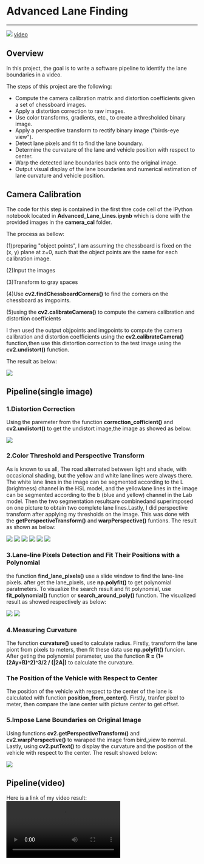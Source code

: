 # Advanced Lane Finding
---

![](https://github.com/Luzhongyue/Advanced-Lane-Lines/blob/master/output_images/video.png)
[video](https://github.com/Luzhongyue/Advanced-Lane-Lines/blob/master/project_video_output.mp4)

## Overview

In this project, the goal is to write a software pipeline to identify the lane boundaries in a video.

The steps of this project are the following:

* Compute the camera calibration matrix and distortion coefficients given a set of chessboard images.
* Apply a distortion correction to raw images.
* Use color transforms, gradients, etc., to create a thresholded binary image.
* Apply a perspective transform to rectify binary image ("birds-eye view").
* Detect lane pixels and fit to find the lane boundary.
* Determine the curvature of the lane and vehicle position with respect to center.
* Warp the detected lane boundaries back onto the original image.
* Output visual display of the lane boundaries and numerical estimation of lane curvature and vehicle position.

## Camera Calibration

The code for this step is contained in the first thre code cell of the IPython notebook located in **Advanced_Lane_Lines.ipynb**  which is 
done with the provided images in the **camera_cal** folder.

The process as bellow:

(1)preparing "object points",  I am assuming the chessboard is fixed on the (x, y) plane at z=0, such that the object points are the same 
for each calibration image. 

(2)Input the images

(3)Transform to gray spaces

(4)Use **cv2.findChessboardCorners()** to find the corners on the chessboard as imgpoints.

(5)using the **cv2.calibrateCamera()** to compute the camera calibration and distortion coefficients

I then used the output objpoints and imgpoints to compute the camera calibration and distortion coefficients using the **cv2.calibrateCamera()** function,then use this distortion correction to the test image using the **cv2.undistort()** function.

The result as below:

![](https://github.com/Luzhongyue/Advanced-Lane-Lines/blob/master/output_images/chessboard.jpg)

## Pipeline(single image)

### 1.Distortion Correction

Using the paremeter from  the function **correction_cofficient()** and  **cv2.undistort()** to get the undistort image,the image as showed 
as below:

![](https://github.com/Luzhongyue/Advanced-Lane-Lines/blob/master/output_images/undistort.jpg)

### 2.Color Threshold and Perspective Transform

As is known to us all, The road alternated between light and shade, with occasional shading, but the yellow and white lane lines were 
always there. The white lane lines in the image can be segmented according to the L (brightness) channel in the HSL model, and the yellowlane lines in the image can be segmented according to the b (blue and yellow) channel in the Lab model. Then the two segmentation resultsare combinedand superimposed on one picture to obtain two complete lane lines.Lastly, I did perspective transform after applying my thresholds on the image. This was done with the **getPerspectiveTransform()** and **warpPerspective()** funtions.
The result as shown as below:

![](https://github.com/Luzhongyue/Advanced-Lane-Lines/blob/master/output_images/test1_output.png)
![](https://github.com/Luzhongyue/Advanced-Lane-Lines/blob/master/output_images/test2_output.png)
![](https://github.com/Luzhongyue/Advanced-Lane-Lines/blob/master/output_images/test3_output.png)
![](https://github.com/Luzhongyue/Advanced-Lane-Lines/blob/master/output_images/test4_output.png)
![](https://github.com/Luzhongyue/Advanced-Lane-Lines/blob/master/output_images/test5_output.png)
![](https://github.com/Luzhongyue/Advanced-Lane-Lines/blob/master/output_images/test6_output.png)


### 3.Lane-line Pixels Detection and Fit Their Positions with a Polynomial

the function **find_lane_pixels()** use a slide window to find the lane-line pixels. after get the lane_pixels, use **np.polyfit()** to get polynomial paratmeters. To visualize the search result and fit polynomial, use **fit_polynomial()** function or **search_around_poly()** function. 
The visualized result as showed respectively as below:

![](https://github.com/Luzhongyue/Advanced-Lane-Lines/blob/master/output_images/test6_rb.png)
![](https://github.com/Luzhongyue/Advanced-Lane-Lines/blob/master/output_images/test6_g.png)

### 4.Measuring Curvature

The function **curvature()** used to calculate radius. Firstly, transform the lane piont from pixels to meters, then fit these data use 
**np.polyfit()** funcion. After geting the polynomial parameter, use the function **R = (1+(2Ay+B)^2)^3/2 / (|2A|)** to calculate the 
curvature. 

### The Position of the Vehicle with Respect to Center

The position of the vehicle with respect to the center of the lane is calculated with function **position_from_center()**. Firstly, 
tranfer pixel to meter, then compare the lane center with picture center to get offset. 

### 5.Impose Lane Boundaries on Original Image

Using functions **cv2.getPerspectiveTransform()** and **cv2.warpPerspective()** to waraped the image from bird_view to normal. Lastly, using **cv2.putText()** to display the curvature and the position of the vehicle with respect to the center.
The result showed below:

![](https://github.com/Luzhongyue/Advanced-Lane-Lines/blob/master/output_images/test6_v.png)

## Pipeline(video)

Here is a link of my video result:![project_video_output](https://github.com/Luzhongyue/Advanced-Lane-Lines/blob/master/project_video_output.mp4)


